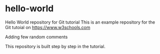 # hello-world
Hello World repository for Git tutorial
This is an example repository for the Git tutoial on https://www.w3schools.com

Adding few random comments

This repository is built step by step in the tutorial.
